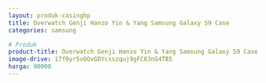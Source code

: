 ```yaml
---
layout: produk-casinghp
title: Overwatch Genji Hanzo Yin & Yang Samsung Galaxy S9 Case
categories: samsung

# Produk
product-title: Overwatch Genji Hanzo Yin & Yang Samsung Galaxy S9 Case
image-drive: 17f0yr5vOOvGDYcxszquj9gFC83nG4TB5
harga: 90000
---
```

